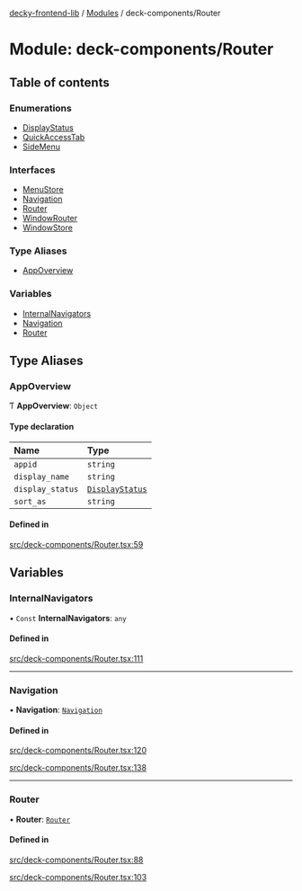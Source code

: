 [decky-frontend-lib](../README.md) / [Modules](../modules.md) / deck-components/Router

# Module: deck-components/Router

## Table of contents

### Enumerations

- [DisplayStatus](../enums/deck_components_Router.DisplayStatus.md)
- [QuickAccessTab](../enums/deck_components_Router.QuickAccessTab.md)
- [SideMenu](../enums/deck_components_Router.SideMenu.md)

### Interfaces

- [MenuStore](../interfaces/deck_components_Router.MenuStore.md)
- [Navigation](../interfaces/deck_components_Router.Navigation.md)
- [Router](../interfaces/deck_components_Router.Router.md)
- [WindowRouter](../interfaces/deck_components_Router.WindowRouter.md)
- [WindowStore](../interfaces/deck_components_Router.WindowStore.md)

### Type Aliases

- [AppOverview](deck_components_Router.md#appoverview)

### Variables

- [InternalNavigators](deck_components_Router.md#internalnavigators)
- [Navigation](deck_components_Router.md#navigation)
- [Router](deck_components_Router.md#router)

## Type Aliases

### AppOverview

Ƭ **AppOverview**: `Object`

#### Type declaration

| Name | Type |
| :------ | :------ |
| `appid` | `string` |
| `display_name` | `string` |
| `display_status` | [`DisplayStatus`](../enums/deck_components_Router.DisplayStatus.md) |
| `sort_as` | `string` |

#### Defined in

[src/deck-components/Router.tsx:59](https://github.com/SteamDeckHomebrew/decky-frontend-lib/blob/aac2d52/src/deck-components/Router.tsx#L59)

## Variables

### InternalNavigators

• `Const` **InternalNavigators**: `any`

#### Defined in

[src/deck-components/Router.tsx:111](https://github.com/SteamDeckHomebrew/decky-frontend-lib/blob/aac2d52/src/deck-components/Router.tsx#L111)

___

### Navigation

• **Navigation**: [`Navigation`](deck_components_Router.md#navigation)

#### Defined in

[src/deck-components/Router.tsx:120](https://github.com/SteamDeckHomebrew/decky-frontend-lib/blob/aac2d52/src/deck-components/Router.tsx#L120)

[src/deck-components/Router.tsx:138](https://github.com/SteamDeckHomebrew/decky-frontend-lib/blob/aac2d52/src/deck-components/Router.tsx#L138)

___

### Router

• **Router**: [`Router`](deck_components_Router.md#router)

#### Defined in

[src/deck-components/Router.tsx:88](https://github.com/SteamDeckHomebrew/decky-frontend-lib/blob/aac2d52/src/deck-components/Router.tsx#L88)

[src/deck-components/Router.tsx:103](https://github.com/SteamDeckHomebrew/decky-frontend-lib/blob/aac2d52/src/deck-components/Router.tsx#L103)
